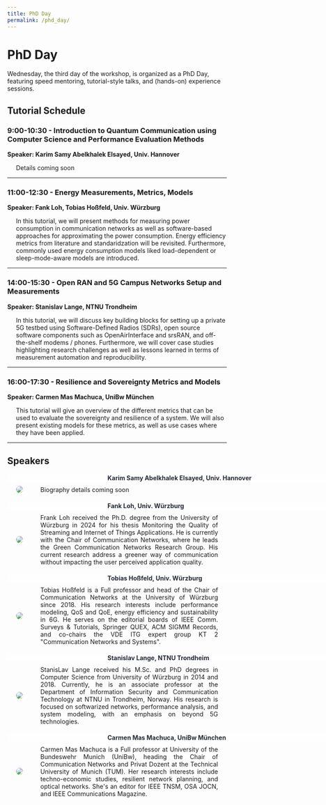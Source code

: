 ```yaml
---
title: PhD Day
permalink: /phd_day/
---
```


<style>
 .content-container {
    display: flex;
    flex-direction: column;
}

.content-block {
    display: flex;
    align-items: center;
    margin-bottom: 20px;
}

.content-block .text {
    flex: 1;
    padding: 0 20px;
    text-align: justify;
}

.content-block img {
    max-width: 20%; 
    border-radius: 10px;
    display: inline-block;
    margin: 0px 20px 0px 20px
}

.content-block .left {
    order: 0;
}

.content-block .right {
    order: 1;
}
</style>

# PhD Day

Wednesday, the third day of the workshop, is organized as a PhD Day, featuring speed mentoring, tutorial-style talks, and (hands-on) experience sessions. 

## Tutorial Schedule
### 9:00-10:30 - Introduction to Quantum Communication using Computer Science and Performance Evaluation Methods
**Speaker: Karim Samy Abelkhalek Elsayed, Univ. Hannover**

<div style="margin-left: 20px;">
Details coming soon
</div>

***

### 11:00-12:30 - Energy Measurements, Metrics, Models
**Speaker: Fank Loh, Tobias Hoßfeld, Univ. Würzburg**

<div style="margin-left: 20px;">
In this tutorial, we will present methods for measuring power consumption in communication networks as well as software-based approaches for approximating the power consumption. Energy efficiency metrics from literature and standaridzation will be revisited. Furthermore, commonly used energy consumption models liked load-dependent or sleep-mode-aware models are introduced.
</div>

***

### 14:00-15:30 - Open RAN and 5G Campus Networks Setup and Measurements
**Speaker: Stanislav Lange, NTNU Trondheim**


<div style="margin-left: 20px;">
In this tutorial, we will discuss key building blocks for setting up a private 5G testbed using Software-Defined Radios (SDRs), open source software components such as OpenAirInterface and srsRAN, and off-the-shelf modems / phones. Furthermore, we will cover case studies highlighting research challenges as well as lessons learned in terms of measurement automation and reproducibility. 
</div>

***

### 16:00-17:30 - Resilience and Sovereignty Metrics and Models
**Speaker: Carmen Mas Machuca, UniBw München**

<div style="margin-left: 20px;">
This tutorial will give an overview of the different metrics that can be used to evaluate the sovereignty and resilience of a system. We will also present existing models for these metrics, as well as use cases where they have been applied. 
</div>

***

## Speakers

<div class="content-container">
 <div style="width:100%; background-color: #FEFEFE; color: #252A34; font-weight: bold; margin-bottom: 10px; padding-left: 230px;">Karim Samy Abelkhalek Elsayed, Univ. Hannover</div>
 <div class="content-block">
  <img src="{{ '/assets/images/Karim_Samy_Abelkhalek_Elsayed.jpg' | relative_url }}" style=" background-color:white" class="image left" >
  <div class="text">
    Biography details coming soon
  </div>
 </div>
</div>

 <div style="width:100%; background-color: #FEFEFE; color: #252A34; font-weight: bold; margin-bottom: 10px; padding-left: 230px;">Fank Loh, Univ. Würzburg</div>
 <div class="content-block">
   <img src="{{ '/assets/images/loh.jpg' | relative_url }}"  >
   <div class="text">
    Frank Loh received the Ph.D. degree from the University of Würzburg in 2024 for his thesis Monitoring the Quality of Streaming and Internet of Things Applications. He is currently with the Chair of Communication Networks, where he leads the Green Communication Networks Research Group. His current research address a greener way of communication without impacting the user perceived application quality.
   </div>
 </div>
 
 <div style="width:100%; background-color: #FEFEFE; color: #252A34; font-weight: bold; margin-bottom: 10px; padding-left: 230px;">Tobias Hoßfeld, Univ. Würzburg</div>
 <div class="content-block">
  <img src="{{ '/assets/images/hossfeld.jpg' | relative_url }}" >
  <div class="text">
    Tobias Hoßfeld is a Full professor and head of the Chair of Communication Networks at the University of Würzburg since 2018. His research interests include performance modeling, QoS and QoE, energy efficiency and sustainability in 6G. He serves on the editorial boards of IEEE Comm. Surveys & Tutorials, Springer QUEX, ACM SIGMM Records, and co-chairs the VDE ITG expert group KT 2 "Communication Networks and Systems".  
  </div>
 </div>

  <div style="width:100%; background-color: #FEFEFE; color: #252A34; font-weight: bold; margin-bottom: 10px; padding-left: 230px;">Stanislav Lange, NTNU Trondheim</div>
 <div class="content-block">
  <img src="{{ '/assets/images/stas-profile-pic-512x512.jpg' | relative_url }}">
  <div class="text">
   StanisLav Lange received his M.Sc. and PhD degrees in Computer Science from University of Würzburg in 2014 and 2018. Currently, he is an associate professor at the Department of Information Security and Communication Technology at NTNU in Trondheim, Norway. His research is focused on softwarized networks, performance analysis, and system modeling, with an emphasis on beyond 5G technologies.
  </div>
 </div>

  <div style="width:100%; background-color: #FEFEFE; color: #252A34; font-weight: bold; margin-bottom: 10px; padding-left: 230px;">Carmen Mas Machuca, UniBw München</div>
  <div class="content-block">
  <img src="{{ '/assets/images/Carmen_Mas_Mucha.jpeg' | relative_url }}" >
  <div class="text">
    Carmen Mas Machuca is a Full professor at University of the Bundeswehr Munich (UniBw), heading the Chair of Communication Networks and Privat Dozent at the Technical University of Munich (TUM). Her research interests include techno-economic studies, resilient network planning, and optical networks. She's an editor for IEEE TNSM, OSA JOCN, and IEEE Communications Magazine.  
  </div>
 </div>
